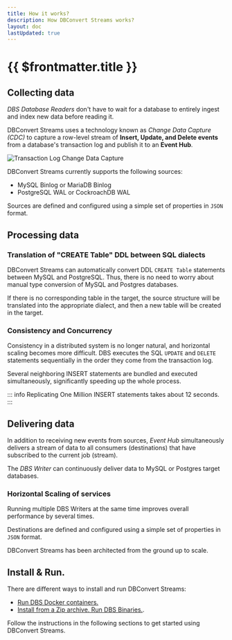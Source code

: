 ```yaml
---
title: How it works?
description: How DBConvert Streams works?
layout: doc
lastUpdated: true
---
```


# {{ $frontmatter.title }}

## Collecting data

_DBS Database Readers_ don't have to wait for a database to entirely ingest and index new data before reading it.

DBConvert Streams uses a technology known as _Change Data Capture (CDC)_ to capture a row-level stream of **Insert, Update, and Delete events** from a database's transaction log and publish it to an **Event Hub**.

![Transaction Log Change Data Capture](/images/log-cdc.png)

DBConvert Streams currently supports the following sources:

- MySQL Binlog or MariaDB Binlog
- PostgreSQL WAL or CockroachDB WAL

Sources are defined and configured using a simple set of properties in `JSON` format.

## Processing data

### Translation of "CREATE Table" DDL between SQL dialects

DBConvert Streams can automatically convert DDL `CREATE Table` statements between MySQL and PostgreSQL. Thus, there is no need to worry about manual type conversion of MySQL and Postgres databases.

If there is no corresponding table in the target, the source structure will be translated into the appropriate dialect, and then a new table will be created in the target.

### Consistency and Concurrency

Consistency in a distributed system is no longer natural, and horizontal scaling becomes more difficult.
DBS executes the SQL `UPDATE` and `DELETE` statements sequentially in the order they come from the transaction log.

Several neighboring INSERT statements are bundled and executed simultaneously, significantly speeding up the whole process.

::: info
Replicating One Million INSERT statements takes about 12 seconds.
:::

## Delivering data

In addition to receiving new events from sources, _Event Hub_ simultaneously delivers a stream of data to all consumers (destinations) that have subscribed to the current job (stream).

The _DBS Writer_ can continuously deliver data to MySQL or Postgres target databases.

### Horizontal Scaling of services

Running multiple DBS Writers at the same time improves overall performance by several times.

Destinations are defined and configured using a simple set of properties in `JSON` format.

DBConvert Streams has been architected from the ground up to scale.

## Install & Run.

There are different ways to install and run DBConvert Streams:

- [Run DBS Docker containers.](/guide/dbs-docker)
- [Install from a Zip archive. Run DBS Binaries.](/guide/install).

Follow the instructions in the following sections to get started using DBConvert Streams.
